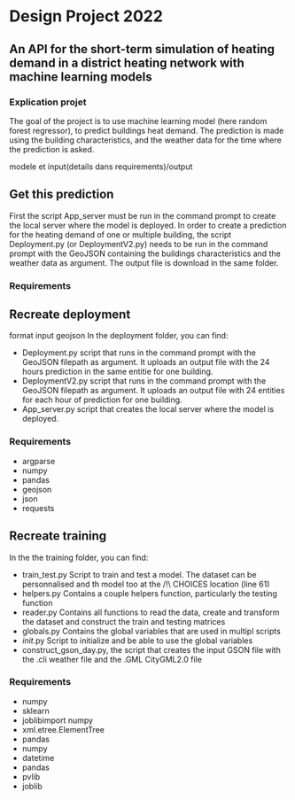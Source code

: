 # Design Project 2022
## An API for the short-term simulation of heating demand in a district heating network with machine learning models

### Explication projet 
The goal of the project is to use machine learning model (here random forest regressor), to predict buildings heat demand. The prediction is made using the building characteristics, and the weather data for the time where the prediction is asked.


modele et input(details dans requirements)/output 

## Get this prediction 
First the script App_server must be run in the command prompt to create the local server where the model is deployed.
In order to create a prediction for the heating demand of one or multiple building, the script Deployment.py (or DeploymentV2.py) needs to be run in the command prompt with the GeoJSON containing the buildings characteristics and the weather data as argument. The output file is download in the same folder.

### Requirements 

## Recreate deployment
format input geojson 
In the deployment folder, you can find:
- Deployment.py script that runs in the command prompt with the GeoJSON filepath as argument. It uploads an output file with the 24 hours prediction in the same entitie for one building.
- DeploymentV2.py script that runs in the command prompt with the GeoJSON filepath as argument. It uploads an output file with 24 entities for each hour of prediction for one building.
- App_server.py script that creates the local server where the model is deployed.

### Requirements
- argparse
- numpy
- pandas
- geojson
- json
- requests

## Recreate training 
In the the training folder, you can find: 
- train_test.py Script to train and test a model. The dataset can be personnalised and th model too at the /!\ CHOICES location (line 61)
- helpers.py Contains a couple helpers function, particularly the testing function
- reader.py Contains all functions to read the data, create and transform the dataset and construct the train and testing matrices
- globals.py Contains the global variables that are used in multipl scripts
- _init_.py Script to initialize and be able to use the global variables
- construct_gson_day.py, the script that creates the input GSON file with the .cli weather file and the .GML CityGML2.0 file
### Requirements
- numpy
- sklearn
- joblibimport numpy 
- xml.etree.ElementTree
- pandas
- numpy
- datetime 
- pandas
- pvlib
- joblib
